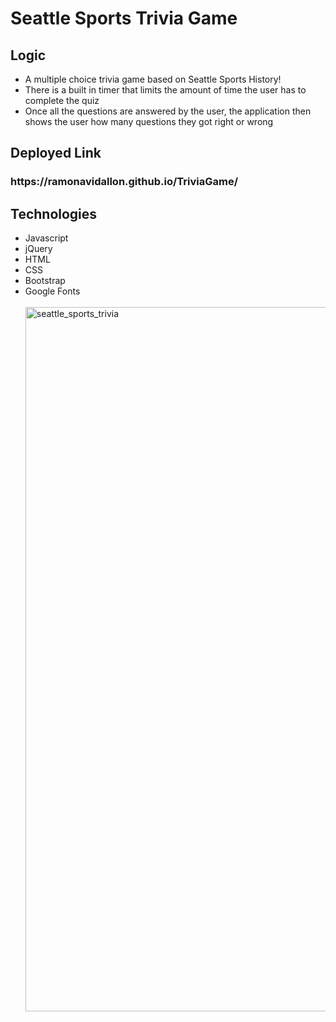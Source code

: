 <h1> Seattle Sports Trivia Game </h1>

<h2> Logic </h2>
<ul>
  <li> A multiple choice trivia game based on Seattle Sports History! </li>
  <li> There is a built in timer that limits the amount of time the user has to complete the quiz </li>
  <li> Once all the questions are answered by the user, the application then shows the user how many questions they got right or wrong </li>
 </ul>
 
 <h2> Deployed Link </h2>
 
 <h3> https://ramonavidallon.github.io/TriviaGame/ </h3>
 
 <h2> Technologies </h2>
 <ul>
  <li> Javascript </li>
  <li> jQuery </li>
  <li> HTML </li>
  <li> CSS </li>
  <li> Bootstrap </li>
  <li> Google Fonts </li>
  
  
<br>


<img width="1127" alt="seattle_sports_trivia" src="https://user-images.githubusercontent.com/43662571/63061253-56694200-bea9-11e9-8bea-ce33b90269f2.png">

